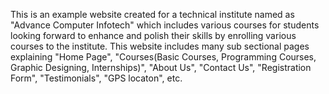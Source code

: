 This is an example website created for a technical institute named as "Advance Computer Infotech" which includes various courses for students looking forward to enhance and polish their skills by enrolling various courses to the institute.
This website includes many sub sectional pages explaining "Home Page", "Courses(Basic Courses, Programming Courses, Graphic Designing, Internships)", "About Us", "Contact Us", "Registration Form", "Testimonials", "GPS locaton", etc. 
